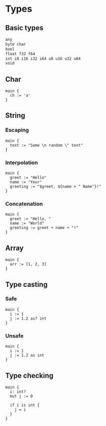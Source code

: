 # Types

## Basic types
```txt
any
byte char
bool
float f32 f64
int i8 i16 i32 i64 u8 u16 u32 u64
void
```

## Char
```the
main {
  ch := 'a'
}
```

## String

### Escaping
```the
main {
  text := "Some \n random \" text"
}
```

### Interpolation
```the
main {
  greet := "Hello"
  name := "Your"
  greeting := "$greet, ${name + " Name"}!"
}
```

### Concatenation
```the
main {
  greet := "Hello, "
  name := "World"
  greeting := greet + name + "!"
}
```

## Array
```the
main {
  arr := [1, 2, 3]
}
```

## Type casting

### Safe
```the
main {
  i := 1
  j := 1.2 as? int
}
```

### Unsafe
```the
main {
  i := 1
  j := 1.2 as int
}
```

## Type checking
```the
main {
  i: int?
  mut j := 0

  if i is int {
    j = i
  }
}
```
